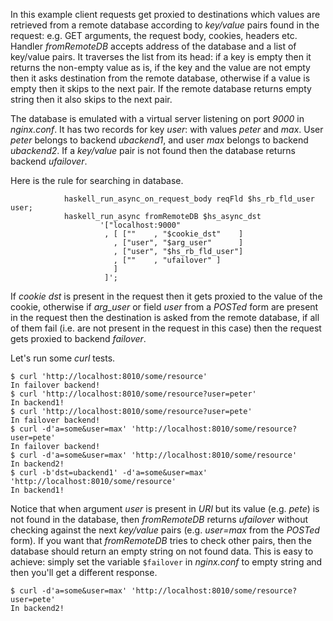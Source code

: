 In this example client requests get proxied to destinations which values are
retrieved from a remote database according to *key/value* pairs found in the
request: e.g. GET arguments, the request body, cookies, headers etc. Handler
*fromRemoteDB* accepts address of the database and a list of key/value pairs.
It traverses the list from its head: if a key is empty then it returns the
non-empty value as is, if the key and the value are not empty then it asks
destination from the remote database, otherwise if a value is empty then it
skips to the next pair. If the remote database returns empty string then it also
skips to the next pair.

The database is emulated with a virtual server listening on port *9000* in
*nginx.conf*. It has two records for key *user*: with values *peter* and *max*.
User *peter* belongs to backend *ubackend1*, and user *max* belongs to backend
*ubackend2*. If a *key/value* pair is not found then the database returns
backend *ufailover*.

Here is the rule for searching in database.

```nginx
            haskell_run_async_on_request_body reqFld $hs_rb_fld_user user;
            haskell_run_async fromRemoteDB $hs_async_dst
                    '["localhost:9000"
                     , [ [""    , "$cookie_dst"    ]
                       , ["user", "$arg_user"      ]
                       , ["user", "$hs_rb_fld_user"]
                       , [""    , "ufailover" ]
                       ]
                     ]';
```

If *cookie* *dst* is present in the request then it gets proxied to the value of
the cookie, otherwise if *arg_user* or field *user* from a *POSTed* form are
present in the request then the destination is asked from the remote database,
if all of them fail (i.e. are not present in the request in this case) then the
request gets proxied to backend *failover*.

Let's run some *curl* tests.

```ShellSession
$ curl 'http://localhost:8010/some/resource'
In failover backend!
$ curl 'http://localhost:8010/some/resource?user=peter'
In backend1!
$ curl 'http://localhost:8010/some/resource?user=pete'
In failover backend!
$ curl -d'a=some&user=max' 'http://localhost:8010/some/resource?user=pete'
In failover backend!
$ curl -d'a=some&user=max' 'http://localhost:8010/some/resource'
In backend2!
$ curl -b'dst=ubackend1' -d'a=some&user=max' 'http://localhost:8010/some/resource'
In backend1!
```

Notice that when argument *user* is present in *URI* but its value (e.g. *pete*)
is not found in the database, then *fromRemoteDB* returns *ufailover* without
checking against the next *key/value* pairs (e.g. *user=max* from the *POSTed*
form). If you want that *fromRemoteDB* tries to check other pairs, then the
database should return an empty string on not found data. This is easy to
achieve: simply set the variable ``$failover`` in *nginx.conf* to empty string
and then you'll get a different response.

```ShellSession
$ curl -d'a=some&user=max' 'http://localhost:8010/some/resource?user=pete'
In backend2!
```

